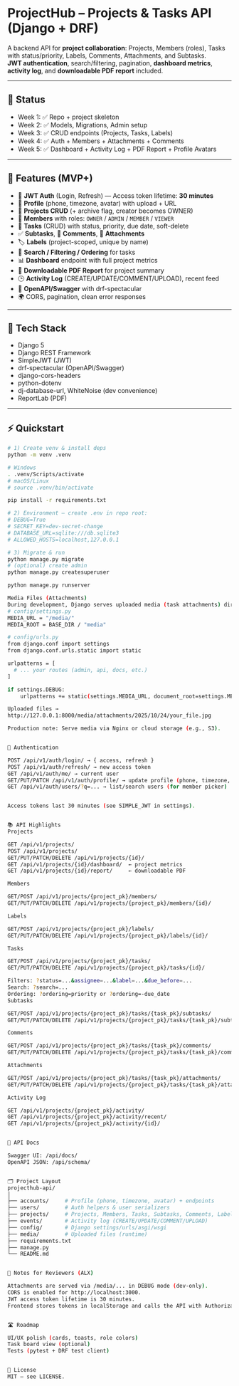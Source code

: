 
# ProjectHub – Projects & Tasks API (Django + DRF)

A backend API for **project collaboration**: Projects, Members (roles), Tasks with status/priority, Labels, Comments, Attachments, and Subtasks.  
**JWT authentication**, search/filtering, pagination, **dashboard metrics**, **activity log**, and **downloadable PDF report** included.

---

## 🚀 Status

- Week 1: ✅ Repo + project skeleton  
- Week 2: ✅ Models, Migrations, Admin setup  
- Week 3: ✅ CRUD endpoints (Projects, Tasks, Labels)  
- Week 4: ✅ Auth + Members + Attachments + Comments  
- Week 5: ✅ Dashboard + Activity Log + PDF Report + Profile Avatars

---

## 🧠 Features (MVP+)

- 🔐 **JWT Auth** (Login, Refresh) — Access token lifetime: **30 minutes**
- 👤 **Profile** (phone, timezone, avatar) with upload + URL
- 📁 **Projects CRUD** (+ archive flag, creator becomes OWNER)
- 👥 **Members** with roles: `OWNER` / `ADMIN` / `MEMBER` / `VIEWER`
- 🧾 **Tasks** (CRUD) with status, priority, due date, soft-delete
- ✅ **Subtasks**, 💬 **Comments**, 📎 **Attachments**
- 🏷️ **Labels** (project-scoped, unique by name)
- 🔎 **Search / Filtering / Ordering** for tasks
- 📊 **Dashboard** endpoint with full project metrics
- 📄 **Downloadable PDF Report** for project summary
- 🕒 **Activity Log** (CREATE/UPDATE/COMMENT/UPLOAD), recent feed
- 📄 **OpenAPI/Swagger** with drf-spectacular
- 🌍 CORS, pagination, clean error responses

---

## 🧰 Tech Stack

- Django 5
- Django REST Framework
- SimpleJWT (JWT)
- drf-spectacular (OpenAPI/Swagger)
- django-cors-headers
- python-dotenv
- dj-database-url, WhiteNoise (dev convenience)
- ReportLab (PDF)

---

## ⚡ Quickstart

```bash
# 1) Create venv & install deps
python -m venv .venv

# Windows
. .venv/Scripts/activate
# macOS/Linux
# source .venv/bin/activate

pip install -r requirements.txt

# 2) Environment — create .env in repo root:
# DEBUG=True
# SECRET_KEY=dev-secret-change
# DATABASE_URL=sqlite:///db.sqlite3
# ALLOWED_HOSTS=localhost,127.0.0.1

# 3) Migrate & run
python manage.py migrate
# (optional) create admin
python manage.py createsuperuser

python manage.py runserver

Media Files (Attachments)
During development, Django serves uploaded media (task attachments) directly:
# config/settings.py
MEDIA_URL = "/media/"
MEDIA_ROOT = BASE_DIR / "media"

# config/urls.py
from django.conf import settings
from django.conf.urls.static import static

urlpatterns = [
  # ... your routes (admin, api, docs, etc.)
]

if settings.DEBUG:
    urlpatterns += static(settings.MEDIA_URL, document_root=settings.MEDIA_ROOT)

Uploaded files →
http://127.0.0.1:8000/media/attachments/2025/10/24/your_file.jpg

Production note: Serve media via Nginx or cloud storage (e.g., S3).


🔑 Authentication

POST /api/v1/auth/login/ → { access, refresh }
POST /api/v1/auth/refresh/ → new access token
GET /api/v1/auth/me/ → current user
GET/PUT/PATCH /api/v1/auth/profile/ → update profile (phone, timezone, avatar)
GET /api/v1/auth/users/?q=... → list/search users (for member picker)


Access tokens last 30 minutes (see SIMPLE_JWT in settings).


📚 API Highlights
Projects

GET /api/v1/projects/
POST /api/v1/projects/
GET/PUT/PATCH/DELETE /api/v1/projects/{id}/
GET /api/v1/projects/{id}/dashboard/  ← project metrics
GET /api/v1/projects/{id}/report/     ← downloadable PDF

Members

GET/POST /api/v1/projects/{project_pk}/members/
GET/PUT/PATCH/DELETE /api/v1/projects/{project_pk}/members/{id}/

Labels

GET/POST /api/v1/projects/{project_pk}/labels/
GET/PUT/PATCH/DELETE /api/v1/projects/{project_pk}/labels/{id}/

Tasks

GET/POST /api/v1/projects/{project_pk}/tasks/
GET/PUT/PATCH/DELETE /api/v1/projects/{project_pk}/tasks/{id}/

Filters: ?status=...&assignee=...&label=...&due_before=...
Search: ?search=...
Ordering: ?ordering=priority or ?ordering=-due_date
Subtasks

GET/POST /api/v1/projects/{project_pk}/tasks/{task_pk}/subtasks/
GET/PUT/PATCH/DELETE /api/v1/projects/{project_pk}/tasks/{task_pk}/subtasks/{id}/

Comments

GET/POST /api/v1/projects/{project_pk}/tasks/{task_pk}/comments/
GET/PUT/PATCH/DELETE /api/v1/projects/{project_pk}/tasks/{task_pk}/comments/{id}/

Attachments

GET/POST /api/v1/projects/{project_pk}/tasks/{task_pk}/attachments/
GET/PUT/PATCH/DELETE /api/v1/projects/{project_pk}/tasks/{task_pk}/attachments/{id}/

Activity Log

GET /api/v1/projects/{project_pk}/activity/
GET /api/v1/projects/{project_pk}/activity/recent/
GET /api/v1/projects/{project_pk}/activity/{id}/


📘 API Docs

Swagger UI: /api/docs/
OpenAPI JSON: /api/schema/


🗂 Project Layout
projecthub-api/
│
├── accounts/     # Profile (phone, timezone, avatar) + endpoints
├── users/        # Auth helpers & user serializers
├── projects/     # Projects, Members, Tasks, Subtasks, Comments, Labels, Attachments
├── events/       # Activity log (CREATE/UPDATE/COMMENT/UPLOAD)
├── config/       # Django settings/urls/asgi/wsgi
├── media/        # Uploaded files (runtime)
├── requirements.txt
├── manage.py
└── README.md


🧪 Notes for Reviewers (ALX)

Attachments are served via /media/... in DEBUG mode (dev-only).
CORS is enabled for http://localhost:3000.
JWT access token lifetime is 30 minutes.
Frontend stores tokens in localStorage and calls the API with Authorization: Bearer <token>.


🛣️ Roadmap

UI/UX polish (cards, toasts, role colors)
Task board view (optional)
Tests (pytest + DRF test client)


📄 License
MIT — see LICENSE.


